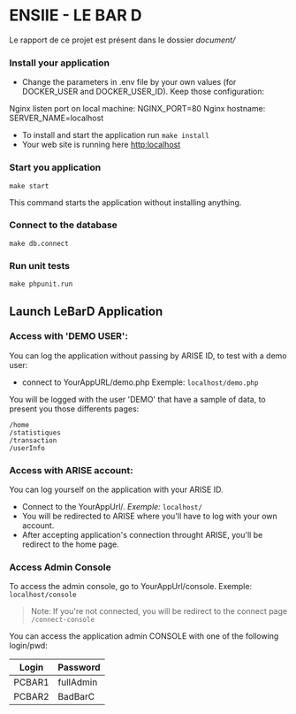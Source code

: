 # ENSIIE - LE BAR D

Le rapport de ce projet est présent dans le dossier _document/_

### Install your application
* Change the parameters in .env file by your own values (for DOCKER_USER and DOCKER_USER_ID). Keep those configuration:

Nginx listen port on local machine: NGINX_PORT=80
Nginx hostname: SERVER_NAME=localhost

* To install and start the application run `make install`
* Your web site is running here [http:localhost](http:localhost)

### Start you application
`make start`

This command starts the application without installing anything.

### Connect to the database
`make db.connect`

### Run unit tests
`make phpunit.run`

## Launch LeBarD Application
### Access  with 'DEMO USER':
You can log the application without passing by ARISE ID, to test with a demo user:
* connect to YourAppURL/demo.php
Exemple: `localhost/demo.php`

You will be logged with the user 'DEMO' that have a sample of data, to present you those differents pages:
```
/home
/statistiques
/transaction
/userInfo
```

### Access with ARISE account:
You can log yourself on the application with your ARISE ID. 
* Connect to the YourAppUrl/. 
*Exemple:* `localhost/`
* You will be redirected to ARISE where you'll have to log with your own account.
* After accepting application's connection throught ARISE, you'll be redirect to the home page.

### Access Admin Console
To access the admin console, go to YourAppUrl/console.
Exemple: `localhost/console`
> Note: If you're not connected, you will be redirect to the connect page `/connect-console`

You can access the application admin CONSOLE with one of the following login/pwd: 

| Login | Password |
| ----------- | ----------- |
| PCBAR1 | fullAdmin |
| PCBAR2 | BadBarC|



 
